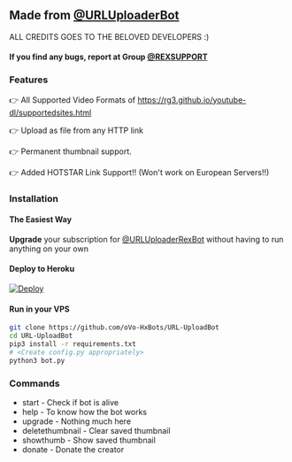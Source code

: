 ## Made from [@URLUploaderBot](https://telegram.dog/URLUPLOADERREXBOT)

ALL CREDITS GOES TO THE BELOVED DEVELOPERS :)

#### If you find any bugs, report at Group [@REXSUPPORT](https://telegram.dog/REX_BOT_SUPPORT)

### Features

👉 All Supported Video Formats of https://rg3.github.io/youtube-dl/supportedsites.html

👉 Upload as file from any HTTP link

👉 Permanent thumbnail support.

👉 Added HOTSTAR Link Support!!  (Won't work on European Servers!!)



### Installation

#### The Easiest Way

**Upgrade** your subscription for [@URLUploaderRexBot](https://telegram.dog/URLUPLOADERREXBOT) without having to run anything on your own

#### Deploy to Heroku

[![Deploy](https://www.herokucdn.com/deploy/button.svg)](https://www.heroku.com/deploy?)

#### Run in your VPS
```sh
git clone https://github.com/oVo-HxBots/URL-UploadBot
cd URL-UploadBot
pip3 install -r requirements.txt
# <Create config.py appropriately>
python3 bot.py
```

### Commands

* start             - Check if bot is alive
* help              - To know how the bot works
* upgrade           - Nothing much here
* deletethumbnail   - Clear saved thumbnail
* showthumb         - Show saved thumbnail
* donate            - Donate the creator
